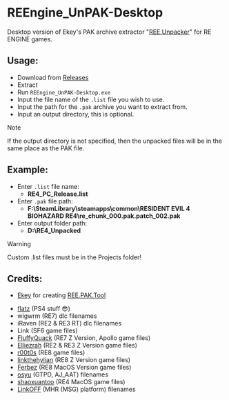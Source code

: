 # REEngine_UnPAK-Desktop
Desktop version of Ekey's PAK archive extractor "[REE.Unpacker](https://github.com/Ekey/REE.PAK.Tool)" for RE ENGINE games.

## Usage:
- Download from [Releases](https://github.com/SilverEzredes/REEngine_UnPAK-Desktop/releases/)
- Extract
- Run `REEngine_UnPAK-Desktop.exe`
- Input the file name of the `.list` file you wish to use.
- Input the path for the `.pak` archive you want to extract from.
- Input an output directory, this is optional.

> [!note]
> If the output directory is not specified, then the unpacked files will be in the same place as the PAK file.

## Example:
- Enter `.list` file name:
  - **RE4_PC_Release.list** 
- Enter `.pak` file path:
  - **F:\SteamLibrary\steamapps\common\RESIDENT EVIL 4  BIOHAZARD RE4\re_chunk_000.pak.patch_002.pak**
- Enter output folder path:
  - **D:\RE4_Unpacked**

> [!warning]
> Custom .list files must be in the Projects folder! 

## Credits:
- [Ekey](https://github.com/Ekey) for creating [REE.PAK.Tool](https://github.com/Ekey/REE.PAK.Tool)
* [flatz](https://github.com/flatz) (PS4 stuff :sunglasses:)
* wigwrm (RE7) dlc filenames
* iRaven (RE2 & RE3 RT) dlc filenames
* Link (SF6 game files)
* [FluffyQuack](https://github.com/FluffyQuack) (RE7 Z Version, Apollo game files)
* [Elliezrah](https://github.com/Elliezrah) (RE2 & RE3 Z Version game files)
* [r00t0s](https://github.com/r00t0s) (RE8 game files)
* [linkthehylian](https://github.com/linkthehylian) (RE8 Z Version game files)
* [Ferbez](https://github.com/Ferbez) (RE8 MacOS Version game files)
* [osyu](https://github.com/osyu) (GTPD, AJ_AAT) filenames
* [shaoxuantoo](https://github.com/shaoxuantoo) (RE4 MacOS game files)
* [LinkOFF](https://github.com/LinkOFF7) (MHR (MSG) platform) filenames
